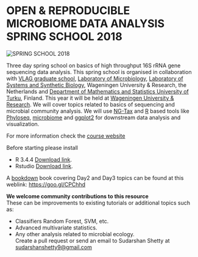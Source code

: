 # OPEN & REPRODUCIBLE MICROBIOME DATA ANALYSIS SPRING SCHOOL 2018  

![SPRING SCHOOL 2018](https://github.com/mibwurrepo/Microbial-bioinformatics-introductory-course-Material-2018/blob/master/images/logos.png)

Three day spring school on basics of high throughput 16S rRNA gene sequencing data analysis. This spring school is organised in collaboration with [VLAG graduate school](https://www.vlaggraduateschool.nl/en.htm), [Laboratory of Microbiology](https://www.wur.nl/en/Expertise-Services/Chair-groups/Agrotechnology-and-Food-Sciences/Laboratory-of-Microbiology.htm), [Laboratory of Systems and Synthetic Biology](http://systemsbiology.nl), Wageningen University & Research, the Netherlands and [Department of Mathematics and Statistics University of Turku](https://www.utu.fi/en/units/sci/units/math/Pages/home.aspx), Finland. This year it will be held at [Wageningen University & Research](https://www.wur.nl/en.htm). We will cover topics related to basics of sequencing and microbial community analysis. We will use [NG-Tax]( https://f1000research.com/articles/5-1791/v1) and [R](https://www.r-project.org/) based tools like [Phyloseq](http://journals.plos.org/plosone/article?id=10.1371/journal.pone.0061217), [microbiome](http://microbiome.github.io/microbiome/) and [ggplot2](http://ggplot2.org/) for downstream data analysis and visualization.   

For more information check the [course website](https://mibwurrepo.github.io/OPEN-REPRODUCIBLE-MICROBIOME-DATA-ANALYSIS-2018/)  

Before starting please install  

* R 3.4.4 [Download link](https://cran.r-project.org/bin/windows/base/old/3.4.4/).  
* Rstudio [Download link](https://www.rstudio.com/products/rstudio/download/).

A [bookdown](https://bookdown.org/) book covering Day2 and Day3 topics can be found at this weblink: https://goo.gl/CPChhd

**We welcome community contributions to this resource**  
These can be improvements to existing tutorials or additional topics such as:  

* Classifiers Random Forest, SVM, etc.  
* Advanced multivariate statistics.  
* Any other analysis related to microbial ecology.  
 Create a pull request or send an email to Sudarshan Shetty at sudarshanshetty9@gmail.com 
